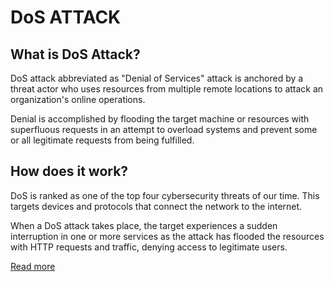 # DoS ATTACK

## What is DoS Attack?

DoS attack abbreviated as "Denial of Services" attack is anchored by a threat actor who uses resources from multiple remote locations to attack an organization's online operations.

Denial is accomplished by flooding the target machine or resources with superfluous requests in an attempt to overload systems and prevent some or all legitimate requests from being fulfilled.

## How does it work?

DoS is ranked as one of the top four cybersecurity threats of our time. This targets devices and protocols that connect the network to the internet. 

When a DoS attack takes place, the target experiences a sudden interruption in one or more services as the attack has flooded the resources with HTTP requests and traffic, denying access to legitimate users.

[Read more](https://greywizard.com/shield/DoS-protection)
